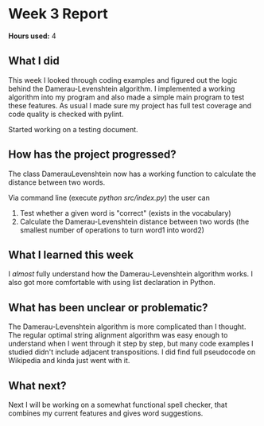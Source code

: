 # Week 3 Report

**Hours used:** 4

## What I did

This week I looked through coding examples and figured out the logic behind the Damerau-Levenshtein algorithm. I implemented a working algorithm into my program and also made a simple main program to test these features. As usual I made sure my project has full test coverage and code quality is checked with pylint.

Started working on a testing document.

## How has the project progressed?

The class DamerauLevenshtein now has a working function to calculate the distance between two words.

Via command line (execute _python src/index.py_) the user can
1. Test whether a given word is "correct" (exists in the vocabulary)
2. Calculate the Damerau-Levenshtein distance between two words (the smallest number of operations to turn word1 into word2)

## What I learned this week

I _almost_ fully understand how the Damerau-Levenshtein algorithm works. I also got more comfortable with using list declaration in Python.

## What has been unclear or problematic?

The Damerau-Levenshtein algorithm is more complicated than I thought. The regular optimal string alignment algorithm was easy enough to understand when I went through it step by step, but many code examples I studied didn't include adjacent transpositions. I did find full pseudocode on Wikipedia and kinda just went with it.

## What next?

Next I will be working on a somewhat functional spell checker, that combines my current features and gives word suggestions.
